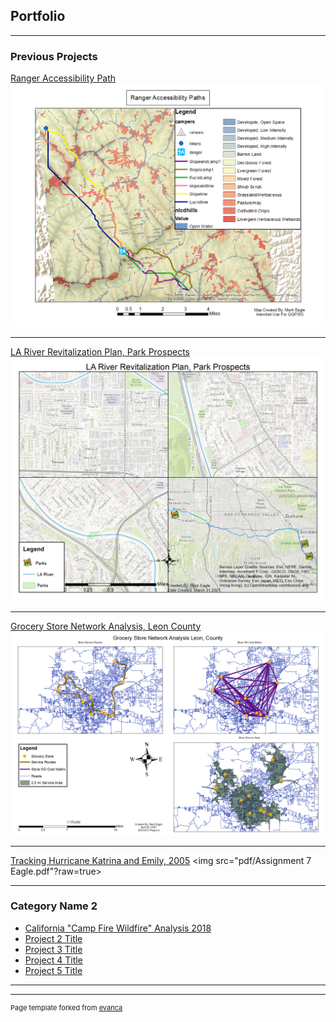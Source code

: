 ## Portfolio

---

### Previous Projects 

[Ranger Accessibility Path](https://github.com/chereagle1/chereagle1.github.io/blob/46d0c27a12d1707a58a32e9fea1aebb5cf1403af/images/Ranger%20Accessibility%20Paths.png)
<img src="images/Ranger%20Accessibility%20Paths.png?raw=true"/>

---
[LA River Revitalization Plan, Park Prospects](https://github.com/chereagle1/chereagle1.github.io/blob/60113849667e2a074f07f0cb50c04f9444fd7993/images/Eagle%20Project%202.jpg)
<img src="images/Eagle Project 2.jpg?raw=true"/>

---
[Grocery Store Network Analysis, Leon County](https://github.com/chereagle1/chereagle1.github.io/blob/ed976d2f79c6f9ae2ab569f7ba7a208e7c95bd77/images/Eagle%20Project%204.png) 
<img src="images/Eagle Project 4.png?raw=true"/>

---
[Tracking Hurricane Katrina and Emily, 2005](https://github.com/chereagle1/chereagle1.github.io/blob/9a8ed8b32fc4b1494f9268fd4717b8ee09891408/pdf/Assignment%207%20Eagle.pdf)
<img src="pdf/Assignment 7 Eagle.pdf"?raw=true>

---
### Category Name 2

- [California "Camp Fire Wildfire" Analysis 2018](https://github.com/chereagle1/chereagle1.github.io/blob/d76f9af8bfcdc81c4e2de9ec6332b14b22ed2064/pdf/Final%20Project%20Mark%20Eagle.pdf)
- [Project 2 Title](http://example.com/)
- [Project 3 Title](http://example.com/)
- [Project 4 Title](http://example.com/)
- [Project 5 Title](http://example.com/)

---




---
<p style="font-size:11px">Page template forked from <a href="https://github.com/evanca/quick-portfolio">evanca</a></p>
<!-- Remove above link if you don't want to attibute -->
